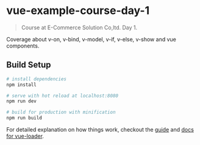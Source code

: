 # vue-example-course-day-1

> Course at E-Commerce Solution Co,ltd. Day 1.

Coverage about v-on, v-bind, v-model, v-if, v-else, v-show and vue components.

## Build Setup

``` bash
# install dependencies
npm install

# serve with hot reload at localhost:8080
npm run dev

# build for production with minification
npm run build
```

For detailed explanation on how things work, checkout the [guide](http://vuejs-templates.github.io/webpack/) and [docs for vue-loader](http://vuejs.github.io/vue-loader).
